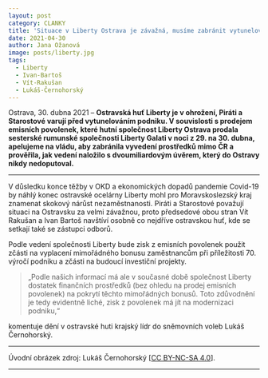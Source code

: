 ```yaml
---
layout: post
category: CLANKY
title: 'Situace v Liberty Ostrava je závažná, musíme zabránit vytunelování ocelářského kolosu'
date: 2021-04-30
author: Jana Ožanová
image: posts/liberty.jpg
tags:
  - Liberty 
  - Ivan-Bartoš
  - Vít-Rakušan
  - Lukáš-Černohorský
---
```

Ostrava, 30. dubna 2021 – **Ostravská huť Liberty je v ohrožení, Piráti a Starostové varují před vytunelováním podniku. V souvislosti s prodejem emisních povolenek, které hutní společnost Liberty Ostrava prodala sesterské rumunské společnosti Liberty Galati v noci z 29. na 30. dubna, apelujeme na vládu, aby zabránila vyvedení  prostředků mimo ČR a prověřila, jak vedení naložilo s dvoumiliardovým úvěrem, který do Ostravy nikdy nedoputoval.**

<hr />

V důsledku konce těžby v OKD a ekonomických dopadů pandemie Covid-19 by náhlý konec ostravské ocelárny Liberty mohl pro Moravskoslezský kraj znamenat skokový nárůst nezaměstnanosti. Piráti a Starostové považují situaci na Ostravsku za velmi závažnou, proto předsedové obou stran Vít Rakušan a Ivan Bartoš navštíví osobně co nejdříve ostravskou huť, kde se setkají také se zástupci odborů.

Podle vedení společnosti Liberty bude zisk z emisních povolenek použit zčásti na vyplacení mimořádného bonusu zaměstnancům při příležitosti 70. výročí podniku a zčásti na budoucí investiční projekty. 

>„Podle našich informací má ale v současné době společnost Liberty dostatek finančních prostředků (bez ohledu na prodej emisních povolenek) na pokrytí těchto mimořádných bonusů. Toto zdůvodnění je tedy evidentně liché, zisk z povolenek má jít na modernizaci podniku,“ 

komentuje dění v ostravské huti krajský lídr do sněmovních voleb Lukáš Černohorský.


---

Úvodní obrázek zdroj: Lukáš Černohorský \[[CC BY-NC-SA 4.0](https://creativecommons.org/licenses/by-nc-sa/4.0/deed.cs)\].

- - -

